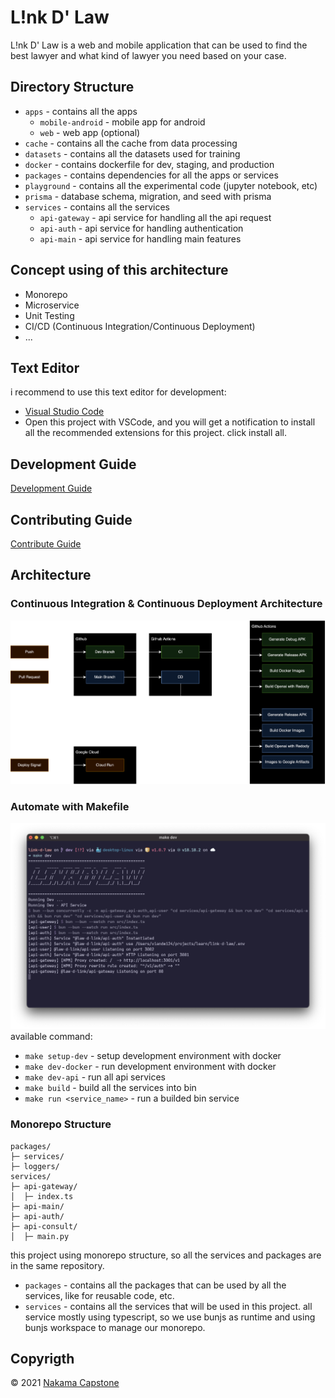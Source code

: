 # L!nk D' Law
L!nk D' Law is a web and mobile application that can be used to find the best lawyer and what kind of lawyer you need based on your case.

## Directory Structure
- `apps` - contains all the apps
    - `mobile-android` - mobile app for android
    - `web` - web app (optional)
- `cache` - contains all the cache from data processing
- `datasets` - contains all the datasets used for training
- `docker` - contains dockerfile for dev, staging, and production
- `packages` - contains dependencies for all the apps or services
- `playground` - contains all the experimental code (jupyter notebook, etc)
- `prisma` - database schema, migration, and seed with prisma
- `services` - contains all the services
    - `api-gateway` - api service for handling all the api request
    - `api-auth` - api service for handling authentication
    - `api-main` - api service for handling main features

## Concept using of this architecture
- Monorepo
- Microservice
- Unit Testing
- CI/CD (Continuous Integration/Continuous Deployment)
- ...

## Text Editor
i recommend to use this text editor for development:
- [Visual Studio Code](https://code.visualstudio.com/)
- Open this project with VSCode, and you will get a notification to install all the recommended extensions for this project. click install all.

## Development Guide
[Development Guide](DEVELOPMENT.md)

## Contributing Guide
[Contribute Guide](CONTRIBUTING.md)

## Architecture

### Continuous Integration & Continuous Deployment Architecture
![CICD](./assets/cicd.png)

### Automate with Makefile
![Makefile](./assets/makefile.png)
available command:
- `make setup-dev` - setup development environment with docker
- `make dev-docker` - run development environment with docker
- `make dev-api` - run all api services
- `make build` - build all the services into bin
- `make run <service_name>` - run a builded bin service

### Monorepo Structure
```
packages/
├─ services/
├─ loggers/
services/
├─ api-gateway/
│  ├─ index.ts
├─ api-main/
├─ api-auth/
├─ api-consult/
│  ├─ main.py
```
this project using monorepo structure, so all the services and packages are in the same repository.
- `packages` - contains all the packages that can be used by all the services, like for reusable code, etc.
- `services` - contains all the services that will be used in this project.
all service mostly using typescript, so we use bunjs as runtime and using bunjs workspace to manage our monorepo.

## Copyrigth
&copy; 2021 [Nakama Capstone](https://github.com/Nakama-Capstone)

